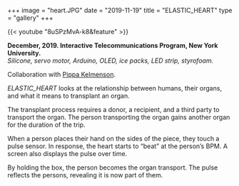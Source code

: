 +++
image = "heart.JPG"
date = "2019-11-19"
title = "ELASTIC_HEART"
type = "gallery"
+++

{{< youtube "8uSPzMvA-k8&feature" >}}
<br>

__December, 2019. Interactive Telecommunications Program, New York University.__  
*Silicone, servo motor, Arduino, OLED, ice packs, LED strip, styrofoam.*

Collaboration with [Pippa Kelmenson](https://www.pippakelmenson.com/elastic-heart).


*ELASTIC_HEART* looks at the relationship between humans, their organs, and what it means to transplant an organ.

The transplant process requires a donor, a recipient, and a third party to transport the organ. The person transporting the organ gains another organ for the duration of the trip.

When a person places their hand on the sides of the piece, they touch a pulse sensor. In response, the heart starts to “beat” at the person’s BPM. A screen also displays the pulse over time.

By holding the box, the person becomes the organ transport. The pulse reflects the persons, revealing it is now part of them.
